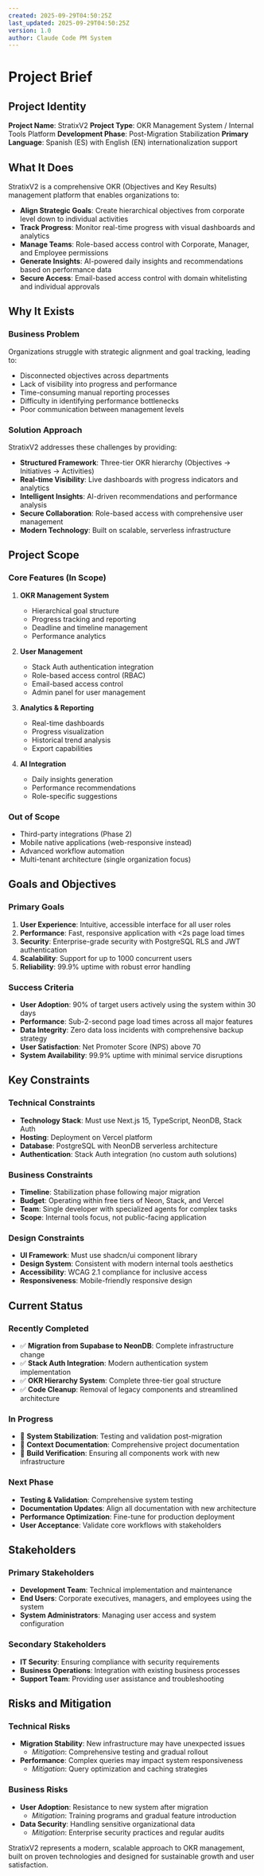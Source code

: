 ```yaml
---
created: 2025-09-29T04:50:25Z
last_updated: 2025-09-29T04:50:25Z
version: 1.0
author: Claude Code PM System
---
```


# Project Brief

## Project Identity

**Project Name**: StratixV2
**Project Type**: OKR Management System / Internal Tools Platform
**Development Phase**: Post-Migration Stabilization
**Primary Language**: Spanish (ES) with English (EN) internationalization support

## What It Does

StratixV2 is a comprehensive OKR (Objectives and Key Results) management platform that enables organizations to:

- **Align Strategic Goals**: Create hierarchical objectives from corporate level down to individual activities
- **Track Progress**: Monitor real-time progress with visual dashboards and analytics
- **Manage Teams**: Role-based access control with Corporate, Manager, and Employee permissions
- **Generate Insights**: AI-powered daily insights and recommendations based on performance data
- **Secure Access**: Email-based access control with domain whitelisting and individual approvals

## Why It Exists

### Business Problem
Organizations struggle with strategic alignment and goal tracking, leading to:
- Disconnected objectives across departments
- Lack of visibility into progress and performance
- Time-consuming manual reporting processes
- Difficulty in identifying performance bottlenecks
- Poor communication between management levels

### Solution Approach
StratixV2 addresses these challenges by providing:
- **Structured Framework**: Three-tier OKR hierarchy (Objectives → Initiatives → Activities)
- **Real-time Visibility**: Live dashboards with progress indicators and analytics
- **Intelligent Insights**: AI-driven recommendations and performance analysis
- **Secure Collaboration**: Role-based access with comprehensive user management
- **Modern Technology**: Built on scalable, serverless infrastructure

## Project Scope

### Core Features (In Scope)
1. **OKR Management System**
   - Hierarchical goal structure
   - Progress tracking and reporting
   - Deadline and timeline management
   - Performance analytics

2. **User Management**
   - Stack Auth authentication integration
   - Role-based access control (RBAC)
   - Email-based access control
   - Admin panel for user management

3. **Analytics & Reporting**
   - Real-time dashboards
   - Progress visualization
   - Historical trend analysis
   - Export capabilities

4. **AI Integration**
   - Daily insights generation
   - Performance recommendations
   - Role-specific suggestions

### Out of Scope
- Third-party integrations (Phase 2)
- Mobile native applications (web-responsive instead)
- Advanced workflow automation
- Multi-tenant architecture (single organization focus)

## Goals and Objectives

### Primary Goals
1. **User Experience**: Intuitive, accessible interface for all user roles
2. **Performance**: Fast, responsive application with <2s page load times
3. **Security**: Enterprise-grade security with PostgreSQL RLS and JWT authentication
4. **Scalability**: Support for up to 1000 concurrent users
5. **Reliability**: 99.9% uptime with robust error handling

### Success Criteria
- **User Adoption**: 90% of target users actively using the system within 30 days
- **Performance**: Sub-2-second page load times across all major features
- **Data Integrity**: Zero data loss incidents with comprehensive backup strategy
- **User Satisfaction**: Net Promoter Score (NPS) above 70
- **System Availability**: 99.9% uptime with minimal service disruptions

## Key Constraints

### Technical Constraints
- **Technology Stack**: Must use Next.js 15, TypeScript, NeonDB, Stack Auth
- **Hosting**: Deployment on Vercel platform
- **Database**: PostgreSQL with NeonDB serverless architecture
- **Authentication**: Stack Auth integration (no custom auth solutions)

### Business Constraints
- **Timeline**: Stabilization phase following major migration
- **Budget**: Operating within free tiers of Neon, Stack, and Vercel
- **Team**: Single developer with specialized agents for complex tasks
- **Scope**: Internal tools focus, not public-facing application

### Design Constraints
- **UI Framework**: Must use shadcn/ui component library
- **Design System**: Consistent with modern internal tools aesthetics
- **Accessibility**: WCAG 2.1 compliance for inclusive access
- **Responsiveness**: Mobile-friendly responsive design

## Current Status

### Recently Completed
- ✅ **Migration from Supabase to NeonDB**: Complete infrastructure change
- ✅ **Stack Auth Integration**: Modern authentication system implementation
- ✅ **OKR Hierarchy System**: Complete three-tier goal structure
- ✅ **Code Cleanup**: Removal of legacy components and streamlined architecture

### In Progress
- 🔄 **System Stabilization**: Testing and validation post-migration
- 🔄 **Context Documentation**: Comprehensive project documentation
- 🔄 **Build Verification**: Ensuring all components work with new infrastructure

### Next Phase
- **Testing & Validation**: Comprehensive system testing
- **Documentation Updates**: Align all documentation with new architecture
- **Performance Optimization**: Fine-tune for production deployment
- **User Acceptance**: Validate core workflows with stakeholders

## Stakeholders

### Primary Stakeholders
- **Development Team**: Technical implementation and maintenance
- **End Users**: Corporate executives, managers, and employees using the system
- **System Administrators**: Managing user access and system configuration

### Secondary Stakeholders
- **IT Security**: Ensuring compliance with security requirements
- **Business Operations**: Integration with existing business processes
- **Support Team**: Providing user assistance and troubleshooting

## Risks and Mitigation

### Technical Risks
- **Migration Stability**: New infrastructure may have unexpected issues
  - *Mitigation*: Comprehensive testing and gradual rollout
- **Performance**: Complex queries may impact system responsiveness
  - *Mitigation*: Query optimization and caching strategies

### Business Risks
- **User Adoption**: Resistance to new system after migration
  - *Mitigation*: Training programs and gradual feature introduction
- **Data Security**: Handling sensitive organizational data
  - *Mitigation*: Enterprise security practices and regular audits

StratixV2 represents a modern, scalable approach to OKR management, built on proven technologies and designed for sustainable growth and user satisfaction.